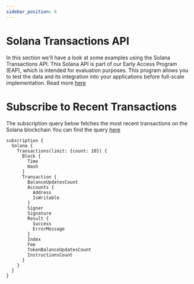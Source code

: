 ```yaml
---
sidebar_position: 6
---
```


# Solana Transactions API

<head>
<meta name="title" content="Solana Transactions API | Get all Transaction details"/>
<meta name="description" content="Get information about specific transactions such as signature, block, transaction fee, success, fee payer, instructions count, signer, and transaction index."/>
<meta name="keywords" content="solana transaction api, solana transaction python api, solana transaction details api, solana transactions scan api, solana transaction api docs, solana transaction crypto api, transaction blockchain api, solana network api"/>
<meta name="robots" content="index, follow"/>
<meta http-equiv="Content-Type" content="text/html; charset=utf-8"/>
<meta name="language" content="English"/>

<!-- Open Graph / Facebook -->
<meta property="og:type" content="website" />
<meta property="og:title" content="Solana Transactions API | Get all Transaction details" />
<meta property="og:description" content="Get information about specific transactions such as signature, block, transaction fee, success, fee payer, instructions count, signer, and transaction index." />

<!-- Twitter -->
<meta property="twitter:card" content="summary_large_image" />
<meta property="twitter:title" content="Solana Transactions API | Get all Transaction details" />
<meta property="twitter:description" content="Get information about specific transactions such as signature, block, transaction fee, success, fee payer, instructions count, signer, and transaction index." />
</head>

In this section we'll have a look at some examples using the Solana Transactions API.
This Solana API is part of our Early Access Program (EAP), which is intended for evaluation purposes.
This program allows you to test the data and its integration into your applications before full-scale implementation. Read more [here](https://docs.bitquery.io/docs/graphql/dataset/EAP/)

# Subscribe to Recent Transactions

The subscription query below fetches the most recent transactions on the Solana blockchain
You can find the query [here](https://ide.bitquery.io/Realtime-Solana-Transactions)

```
subscription {
  Solana {
    Transactions(limit: {count: 10}) {
      Block {
        Time
        Hash
      }
      Transaction {
        BalanceUpdatesCount
        Accounts {
          Address
          IsWritable
        }
        Signer
        Signature
        Result {
          Success
          ErrorMessage
        }
        Index
        Fee
        TokenBalanceUpdatesCount
        InstructionsCount
      }
    }
  }
}

```
